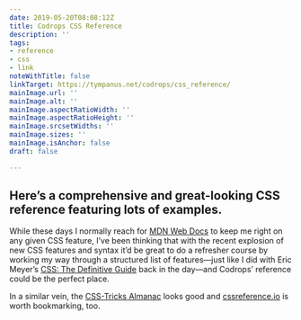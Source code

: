 ```yaml
---
date: 2019-05-20T08:08:12Z
title: Codrops CSS Reference
description: ''
tags:
- reference
- css
- link
noteWithTitle: false
linkTarget: https://tympanus.net/codrops/css_reference/
mainImage.url: ''
mainImage.alt: ''
mainImage.aspectRatioWidth: ''
mainImage.aspectRatioHeight: ''
mainImage.srcsetWidths: ''
mainImage.sizes: ''
mainImage.isAnchor: false
draft: false

---
```

Here’s a comprehensive and great-looking CSS reference featuring lots of examples.
---

While these days I normally reach for [MDN Web Docs](https://developer.mozilla.org/en-US/docs/Web/CSS) to keep me right on any given CSS feature, I’ve been thinking that with the recent explosion of new CSS features and syntax it’d be great to do a refresher course by working my way through a structured list of features—just like I did with Eric Meyer’s [CSS: The Definitive Guide](https://meyerweb.com/eric/books/css-tdg/) back in the day—and Codrops’ reference could be the perfect place.

In a similar vein, the [CSS-Tricks Almanac](https://css-tricks.com/almanac/) looks good and [cssreference.io](https://cssreference.io/) is worth bookmarking, too.